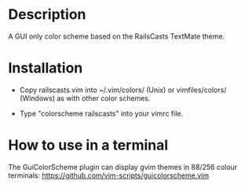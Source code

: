 # Description

A GUI only color scheme based on the RailsCasts TextMate theme.

# Installation

* Copy railscasts.vim into ~/.vim/colors/ (Unix) or vimfiles/colors/ (Windows) as with 
  other color schemes.

* Type "colorscheme railscasts" into your vimrc file.

# How to use in a terminal
  The GuiColorScheme plugin can display gvim themes in 88/256 colour terminals: https://github.com/vim-scripts/guicolorscheme.vim

